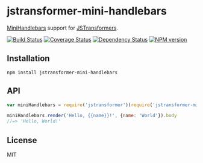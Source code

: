 # jstransformer-mini-handlebars

[MiniHandlebars](https://github.com/mikesmullin/mini-handlebars) support for [JSTransformers](http://github.com/jstransformers).

[![Build Status](https://img.shields.io/travis/jstransformers/jstransformer-mini-handlebars/master.svg)](https://travis-ci.org/jstransformers/jstransformer-mini-handlebars)
[![Coverage Status](https://img.shields.io/coveralls/jstransformers/jstransformer-mini-handlebars/master.svg)](https://coveralls.io/r/jstransformers/jstransformer-mini-handlebars?branch=master)
[![Dependency Status](https://img.shields.io/david/jstransformers/jstransformer-mini-handlebars/master.svg)](http://david-dm.org/jstransformers/jstransformer-mini-handlebars)
[![NPM version](https://img.shields.io/npm/v/jstransformer-mini-handlebars.svg)](https://www.npmjs.org/package/jstransformer-mini-handlebars)

## Installation

    npm install jstransformer-mini-handlebars

## API

```js
var miniHandlebars = require('jstransformer')(require('jstransformer-mini-handlebars'))

miniHandlebars.render('Hello, {{name}}!', {name: 'World'}).body
//=> 'Hello, World!'
```

## License

MIT
